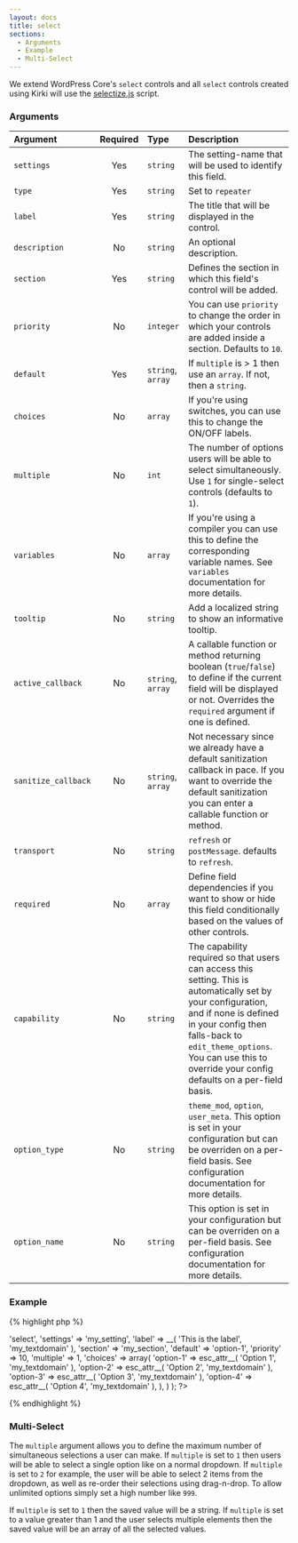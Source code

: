 ```yaml
---
layout: docs
title: select
sections:
  - Arguments
  - Example
  - Multi-Select
---
```


We extend WordPress Core's `select` controls and all `select` controls created using Kirki will use the [selectize.js](http://brianreavis.github.io/selectize.js/) script.

### Arguments

Argument            | Required | Type              | Description
:------------------ | :------: | :---------------- | :----------
`settings`          | Yes      | `string`          | The setting-name that will be used to identify this field.
`type`              | Yes      | `string`          | Set to `repeater`
`label`             | Yes      | `string`          | The title that will be displayed in the control.
`description`       | No       | `string`          | An optional description.
`section`           | Yes      | `string`          | Defines the section in which this field's control will be added.
`priority`          | No       | `integer`         | You can use `priority` to change the order in which your controls are added inside a section. Defaults to `10`.
`default`           | Yes      | `string`, `array` | If `multiple` is > 1 then use an `array`. If not, then a `string`.
`choices`           | No       | `array`           | If you're using switches, you can use this to change the ON/OFF labels.
`multiple`          | No       | `int`             | The number of options users will be able to select simultaneously. Use `1` for single-select controls (defaults to `1`).
`variables`         | No       | `array`           | If you're using a compiler you can use this to define the corresponding variable names. See `variables` documentation for more details.
`tooltip`           | No       | `string`          | Add a localized string to show an informative tooltip.
`active_callback`   | No       | `string`, `array` | A callable function or method returning boolean (`true`/`false`) to define if the current field will be displayed or not. Overrides the `required` argument if one is defined.
`sanitize_callback` | No       | `string`, `array` | Not necessary since we already have a default sanitization callback in pace. If you want to override the default sanitization you can enter a callable function or method.
`transport`         | No       | `string`          | `refresh` or `postMessage`. defaults to `refresh`.
`required`          | No       | `array`           | Define field dependencies if you want to show or hide this field conditionally based on the values of other controls.
`capability`        | No       | `string`          | The capability required so that users can access this setting. This is automatically set by your configuration, and if none is defined in your config then falls-back to `edit_theme_options`. You can use this to override your config defaults on a per-field basis.
`option_type`       | No       | `string`          | `theme_mod`, `option`, `user_meta`. This option is set in your configuration but can be overriden on a per-field basis. See configuration documentation for more details.
`option_name`       | No       | `string`          | This option is set in your configuration but can be overriden on a per-field basis. See configuration documentation for more details.

### Example

{% highlight php %}
<?php
Kirki::add_field( 'my_config', array(
	'type'        => 'select',
	'settings'    => 'my_setting',
	'label'       => __( 'This is the label', 'my_textdomain' ),
	'section'     => 'my_section',
	'default'     => 'option-1',
	'priority'    => 10,
	'multiple'    => 1,
	'choices'     => array(
		'option-1' => esc_attr__( 'Option 1', 'my_textdomain' ),
		'option-2' => esc_attr__( 'Option 2', 'my_textdomain' ),
		'option-3' => esc_attr__( 'Option 3', 'my_textdomain' ),
		'option-4' => esc_attr__( 'Option 4', 'my_textdomain' ),
	),
) );
?>
{% endhighlight %}

### Multi-Select

The `multiple` argument allows you to define the maximum number of simultaneous selections a user can make.
If `multiple` is set to `1` then users will be able to select a single option like on a normal dropdown.
If `multiple` is set to `2` for example, the user will be able to select 2 items from the dropdown, as well as re-order their selections using drag-n-drop.
To allow unlimited options simply set a high number like `999`.

If `multiple` is set to `1` then the saved value will be a string.
If `multiple` is set to a value greater than 1 and the user selects multiple elements then the saved value will be an array of all the selected values.
